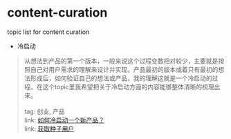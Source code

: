 # content-curation

topic list for content curation

+ 冷启动
> 从想法到产品的第一个版本，一般来说这个过程变数相对较少，主要就是按照自己对用户需求的理解来设计并实现。产品最初的版本或着只有最初的想法形成后，如何验证自己的想法或产品，我的理解这就是一个冷启动的过程。在这个topic里我希望把关于冷启动方面的内容能够整体清晰的梳理出来。<br>
> <br>
> tag: 创业, 产品 <br>
> link: [如何冷启动一个新产品？](https://www.zhihu.com/question/23281795) <br>
> link: [获取种子用户](http://iamsujie.com/tag/%E5%86%B7%E5%90%AF%E5%8A%A8/)
